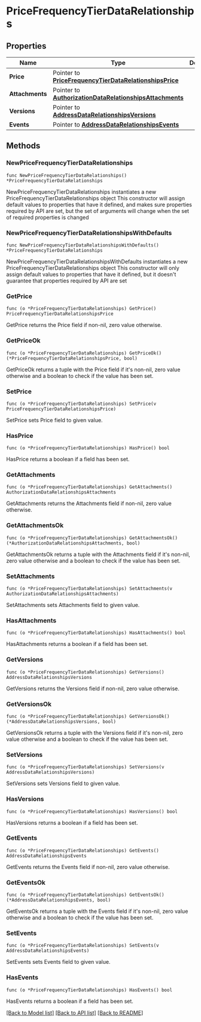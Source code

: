 # PriceFrequencyTierDataRelationships

## Properties

Name | Type | Description | Notes
------------ | ------------- | ------------- | -------------
**Price** | Pointer to [**PriceFrequencyTierDataRelationshipsPrice**](PriceFrequencyTierDataRelationshipsPrice.md) |  | [optional] 
**Attachments** | Pointer to [**AuthorizationDataRelationshipsAttachments**](AuthorizationDataRelationshipsAttachments.md) |  | [optional] 
**Versions** | Pointer to [**AddressDataRelationshipsVersions**](AddressDataRelationshipsVersions.md) |  | [optional] 
**Events** | Pointer to [**AddressDataRelationshipsEvents**](AddressDataRelationshipsEvents.md) |  | [optional] 

## Methods

### NewPriceFrequencyTierDataRelationships

`func NewPriceFrequencyTierDataRelationships() *PriceFrequencyTierDataRelationships`

NewPriceFrequencyTierDataRelationships instantiates a new PriceFrequencyTierDataRelationships object
This constructor will assign default values to properties that have it defined,
and makes sure properties required by API are set, but the set of arguments
will change when the set of required properties is changed

### NewPriceFrequencyTierDataRelationshipsWithDefaults

`func NewPriceFrequencyTierDataRelationshipsWithDefaults() *PriceFrequencyTierDataRelationships`

NewPriceFrequencyTierDataRelationshipsWithDefaults instantiates a new PriceFrequencyTierDataRelationships object
This constructor will only assign default values to properties that have it defined,
but it doesn't guarantee that properties required by API are set

### GetPrice

`func (o *PriceFrequencyTierDataRelationships) GetPrice() PriceFrequencyTierDataRelationshipsPrice`

GetPrice returns the Price field if non-nil, zero value otherwise.

### GetPriceOk

`func (o *PriceFrequencyTierDataRelationships) GetPriceOk() (*PriceFrequencyTierDataRelationshipsPrice, bool)`

GetPriceOk returns a tuple with the Price field if it's non-nil, zero value otherwise
and a boolean to check if the value has been set.

### SetPrice

`func (o *PriceFrequencyTierDataRelationships) SetPrice(v PriceFrequencyTierDataRelationshipsPrice)`

SetPrice sets Price field to given value.

### HasPrice

`func (o *PriceFrequencyTierDataRelationships) HasPrice() bool`

HasPrice returns a boolean if a field has been set.

### GetAttachments

`func (o *PriceFrequencyTierDataRelationships) GetAttachments() AuthorizationDataRelationshipsAttachments`

GetAttachments returns the Attachments field if non-nil, zero value otherwise.

### GetAttachmentsOk

`func (o *PriceFrequencyTierDataRelationships) GetAttachmentsOk() (*AuthorizationDataRelationshipsAttachments, bool)`

GetAttachmentsOk returns a tuple with the Attachments field if it's non-nil, zero value otherwise
and a boolean to check if the value has been set.

### SetAttachments

`func (o *PriceFrequencyTierDataRelationships) SetAttachments(v AuthorizationDataRelationshipsAttachments)`

SetAttachments sets Attachments field to given value.

### HasAttachments

`func (o *PriceFrequencyTierDataRelationships) HasAttachments() bool`

HasAttachments returns a boolean if a field has been set.

### GetVersions

`func (o *PriceFrequencyTierDataRelationships) GetVersions() AddressDataRelationshipsVersions`

GetVersions returns the Versions field if non-nil, zero value otherwise.

### GetVersionsOk

`func (o *PriceFrequencyTierDataRelationships) GetVersionsOk() (*AddressDataRelationshipsVersions, bool)`

GetVersionsOk returns a tuple with the Versions field if it's non-nil, zero value otherwise
and a boolean to check if the value has been set.

### SetVersions

`func (o *PriceFrequencyTierDataRelationships) SetVersions(v AddressDataRelationshipsVersions)`

SetVersions sets Versions field to given value.

### HasVersions

`func (o *PriceFrequencyTierDataRelationships) HasVersions() bool`

HasVersions returns a boolean if a field has been set.

### GetEvents

`func (o *PriceFrequencyTierDataRelationships) GetEvents() AddressDataRelationshipsEvents`

GetEvents returns the Events field if non-nil, zero value otherwise.

### GetEventsOk

`func (o *PriceFrequencyTierDataRelationships) GetEventsOk() (*AddressDataRelationshipsEvents, bool)`

GetEventsOk returns a tuple with the Events field if it's non-nil, zero value otherwise
and a boolean to check if the value has been set.

### SetEvents

`func (o *PriceFrequencyTierDataRelationships) SetEvents(v AddressDataRelationshipsEvents)`

SetEvents sets Events field to given value.

### HasEvents

`func (o *PriceFrequencyTierDataRelationships) HasEvents() bool`

HasEvents returns a boolean if a field has been set.


[[Back to Model list]](../README.md#documentation-for-models) [[Back to API list]](../README.md#documentation-for-api-endpoints) [[Back to README]](../README.md)


